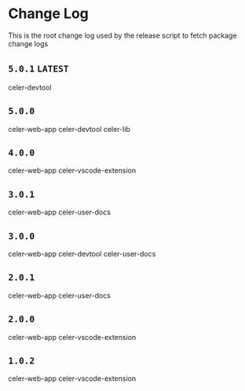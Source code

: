# Change Log
This is the root change log used by the release script to fetch package change logs

## `5.0.1` `LATEST`
celer-devtool

## `5.0.0`
celer-web-app
celer-devtool
celer-lib

## `4.0.0`
celer-web-app
celer-vscode-extension

## `3.0.1`
celer-web-app
celer-user-docs

## `3.0.0`
celer-web-app
celer-devtool
celer-user-docs

## `2.0.1`
celer-web-app
celer-user-docs

## `2.0.0`
celer-web-app
celer-vscode-extension

## `1.0.2` 
celer-web-app
celer-vscode-extension
